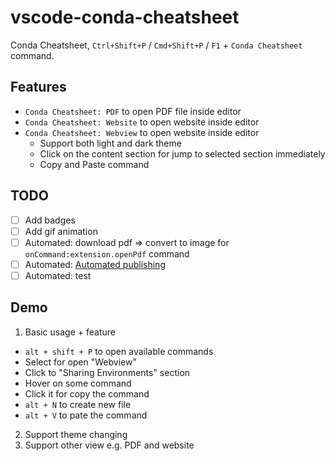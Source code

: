 # vscode-conda-cheatsheet
Conda Cheatsheet, `Ctrl+Shift+P` / `Cmd+Shift+P` / `F1` + `Conda Cheatsheet` command.

## Features
- `Conda Cheatsheet: PDF` to open PDF file inside editor
- `Conda Cheatsheet: Website` to open website inside editor
- `Conda Cheatsheet: Webview` to open website inside editor
  - Support both light and dark theme
  - Click on the content section for jump to selected section immediately
  - Copy and Paste command

## TODO
- [ ] Add badges
- [ ] Add gif animation
- [ ] Automated: download pdf => convert to image for `onCommand:extension.openPdf` command
- [ ] Automated: [Automated publishing](https://code.visualstudio.com/api/working-with-extensions/continuous-integration#automated-publishing)
- [ ] Automated: test

## Demo
1. Basic usage + feature
- `alt + shift + P` to open available commands
- Select for open "Webview"
- Click to "Sharing Environments" section
- Hover on some command
- Click it for copy the command
- `alt + N` to create new file
- `alt + V` to pate the command
2. Support theme changing
3. Support other view e.g. PDF and website
